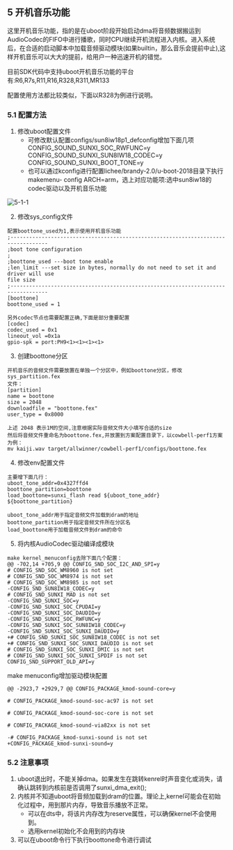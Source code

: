 ## 5 开机音乐功能

这里开机音乐功能，指的是在uboot阶段开始启动dma将音频数据搬运到AudioCodec的FIFO中进行播歌，同时CPU继续开机流程进入内核。进入系统后，在合适的启动脚本中加载音频驱动模块(如果builtin，那么音乐会提前中止),这样开机音乐可以大大的提前，给用户一种迅速开机的错觉。

目前SDK代码中支持uboot开机音乐功能的平台有:R6,R7s,R11,R16,R328,R311,MR133

配置使用方法都比较类似，下面以R328为例进行说明。

### 5.1 配置方法

1. 修改uboot配置文件
   - 可修改默认配置configs/sun8iw18p1_defconfig增加下面几项
     CONFIG_SOUND_SUNXI_SOC_RWFUNC=y
     CONFIG_SOUND_SUNXI_SUN8IW18_CODEC=y
     CONFIG_SOUND_SUNXI_BOOT_TONE=y
   - 也可以通过kconfig进行配置lichee/brandy-2.0/u-boot-2018目录下执行makemenu-
     config ARCH=arm，选上对应功能项:选中sun8iw18的codec驱动以及开机音乐功能

![5-1-1](http://photos.100ask.net/tina-docs/OpenRemoved_Tina_Linux_Audio_development_Guide-5-1-1.jpg)

2. 修改sys_config文件

```
配置boottone_used为1,表示使用开机音乐功能
;----------------------------------------------------------------------------------
;boot tone configuration
;
;boottone_used ---boot tone enable
;len_limit ---set size in bytes, normally do not need to set it and driver will use
file size
;----------------------------------------------------------------------------------
[boottone]
boottone_used = 1
```

```
另外codec节点也需要配置正确,下面是部分重要配置
[codec]
codec_used = 0x1
lineout_vol =0x1a
gpio-spk = port:PH9<1><1><1><1>
```

3. 创建boottone分区

```
开机音乐的音频文件需要放置在单独一个分区中，例如boottone分区，修改sys_partition.fex
文件：
[partition]
name = boottone
size = 2048
downloadfile = "boottone.fex"
user_type = 0x8000
```

```
上述 2048 表示1M的空间,注意根据实际音频文件大小填写合适的size
然后将音频文件重命名为boottone.fex,并放置到方案配置目录下，以cowbell-perf1方案
为例：
mv kaiji.wav target/allwinner/cowbell-perf1/configs/boottone.fex
```

4. 修改env配置文件

```
主要增下面几行：
uboot_tone_addr=0x4327ffd4
boottone_partition=boottone
load_boottone=sunxi_flash read ${uboot_tone_addr} ${boottone_partition}
```

```
uboot_tone_addr用于指定音频文件加载到dram的地址
boottone_partition用于指定音频文件所在分区名
load_boottone用于加载音频文件到dram的命令
```

5. 将内核AudioCodec驱动编译成模块

```
make kernel_menuconfig去除下面几个配置：
@@ -702,14 +705,9 @@ CONFIG_SND_SOC_I2C_AND_SPI=y
# CONFIG_SND_SOC_WM8960 is not set
# CONFIG_SND_SOC_WM8974 is not set
# CONFIG_SND_SOC_WM8985 is not set
-CONFIG_SND_SUN8IW18_CODEC=y
# CONFIG_SND_SUNXI_MAD is not set
-CONFIG_SND_SUNXI_SOC=y
-CONFIG_SND_SUNXI_SOC_CPUDAI=y
-CONFIG_SND_SUNXI_SOC_DAUDIO=y
-CONFIG_SND_SUNXI_SOC_RWFUNC=y
-CONFIG_SND_SUNXI_SOC_SUN8IW18_CODEC=y
-CONFIG_SND_SUNXI_SOC_SUNXI_DAUDIO=y
+# CONFIG_SND_SUNXI_SOC_SUN8IW18_CODEC is not set
+# CONFIG_SND_SUNXI_SOC_SUNXI_DAUDIO is not set
# CONFIG_SND_SUNXI_SOC_SUNXI_DMIC is not set
# CONFIG_SND_SUNXI_SOC_SUNXI_SPDIF is not set
CONFIG_SND_SUPPORT_OLD_API=y
```

make menuconfig增加驱动模块配置

```
@@ -2923,7 +2929,7 @@ CONFIG_PACKAGE_kmod-sound-core=y

# CONFIG_PACKAGE_kmod-sound-soc-ac97 is not set

# CONFIG_PACKAGE_kmod-sound-soc-core is not set

# CONFIG_PACKAGE_kmod-sound-via82xx is not set

-# CONFIG_PACKAGE_kmod-sunxi-sound is not set
+CONFIG_PACKAGE_kmod-sunxi-sound=y
```



### 5.2 注意事项

1. uboot退出时，不能关掉dma。如果发生在跳转kenrel时声音变化或消失，请确认跳转到内核前是否调用了sunxi_dma_exit();
2. 内核并不知道uboot将音频加载到dram的位置。理论上,kernel可能会在初始化过程中，用到那片内存，导致音乐播放不正常。
   - 可以在dts中，将该片内存改为reserve属性，可以确保kernel不会使用到。
   - 选用kernel初始化不会用到的内存块
3. 可以在uboot命令行下执行boottone命令进行调试